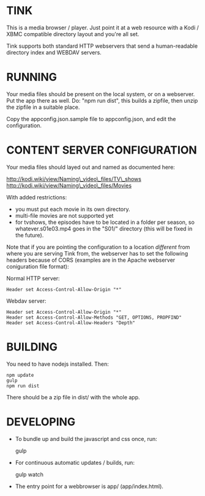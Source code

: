 
TINK
=====

This is a media browser / player. Just point it at a web
resource with a Kodi / XBMC compatible directory layout and
you're all set.

Tink supports both standard HTTP webservers that send a
human-readable directory index and WEBDAV servers.

RUNNING
=======

Your media files should be present on the local system, or on
a webserver. Put the app there as well. Do: "npm run dist",
this builds a zipfile, then unzip the zipfile in a suitable place.

Copy the appconfig.json.sample file to appconfig.json, and
edit the configuration.

CONTENT SERVER CONFIGURATION
============================

Your media files should layed out and named as documented here:

http://kodi.wiki/view/Naming\_video\_files/TV\_shows
http://kodi.wiki/view/Naming\_video\_files/Movies

With added restrictions:

- you must put each movie in its own directory.
- multi-file movies are not supported yet
- for tvshows, the episodes have to be located in a folder
  per season, so whatever.s01e03.mp4 goes in the "S01/"
  directory (this will be fixed in the future).

Note that if you are pointing the configuration to a location
*different* from where you are serving Tink from, the webserver
has to set the following headers because of CORS (examples are
in the Apache webserver coniguration file format):

Normal HTTP server:

	Header set Access-Control-Allow-Origin "*"

Webdav server:

	Header set Access-Control-Allow-Origin "*"
	Header set Access-Control-Allow-Methods "GET, OPTIONS, PROPFIND"
	Header set Access-Control-Allow-Headers "Depth"

BUILDING
========

You need to have nodejs installed. Then:

	npm update
	gulp
	npm run dist

There should be a zip file in dist/ with the whole app.

DEVELOPING
==========

- To bundle up and build the javascript and css once, run:

	gulp

- For continuous automatic updates / builds, run:

	gulp watch

- The entry point for a webbrowser is app/ (app/index.html).

